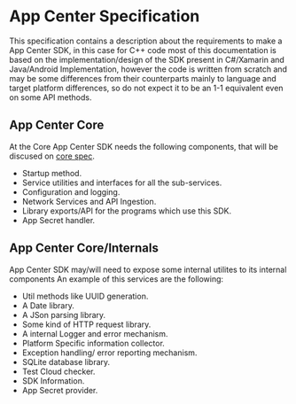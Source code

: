 # App Center Specification

This specification contains a description about the requirements to make a App Center SDK,
in this case for C++ code most of this documentation is based on the implementation/design
of the SDK present in C#/Xamarin and Java/Android Implementation, however the code is
written from scratch and may be some differences from their counterparts mainly to
language and target platform differences, so do not expect it to be an 1-1 equivalent even
on some API methods.

## App Center Core

At the Core App Center SDK needs the following components, that will be discused on [core spec](core/core.md).

- Startup method.
- Service utilities and interfaces for all the sub-services.
- Configuration and logging.
- Network Services and API Ingestion.
- Library exports/API for the programs which use this SDK.
- App Secret handler.

## App Center Core/Internals

App Center SDK may/will need to expose some internal utilites to its internal components
An example of this services are the following:

- Util methods like UUID generation.
- A Date library.
- A JSon parsing library.
- Some kind of HTTP request library.
- A internal Logger and error mechanism.
- Platform Specific information collector.
- Exception handling/ error reporting mechanism.
- SQLite database library.
- Test Cloud checker.
- SDK Information.
- App Secret provider.
